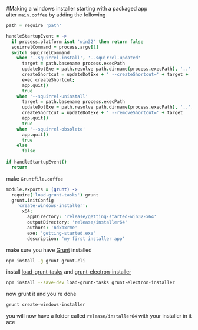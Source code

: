 #Making a windows installer
starting with a packaged app  
alter `main.coffee` by adding the following
```coffeescript
path = require 'path'

handleStartupEvent = ->
  if process.platform isnt 'win32' then return false
  squirrelCommand = process.argv[1]
  switch squirrelCommand
    when '--squirrel-install', '--squirrel-updated'
      target = path.basename process.execPath
      updateDotExe = path.resolve path.dirname(process.execPath), '..', 'update.exe'
      createShortcut = updateDotExe + ' --createShortcut=' + target + ' --shortcut-locations=Desktop,StartMenu'
      exec createShortcut;
      app.quit()
      true
    when '--squirrel-uninstall'
      target = path.basename process.execPath
      updateDotExe = path.resolve path.dirname(process.execPath), '..', 'update.exe'
      createShortcut = updateDotExe + ' --removeShortcut=' + target
      app.quit()
      true
    when '--squirrel-obsolete'
      app.quit()
      true
    else
      false
      
if handleStartupEvent()
  return
```
make `Gruntfile.coffee`
```coffeescript
module.exports = (grunt) ->
  require('load-grunt-tasks') grunt
  grunt.initConfig
    'create-windows-installer':
      x64:
        appDirectory: 'release/getting-started-win32-x64'
        outputDirectory: 'release/installer64'
        authors: 'ndxbxrme'
        exe: 'getting-started.exe'
        description: 'my first installer app'
```
make sure you have [Grunt](http://gruntjs.com/) installed
```bash
npm install -g grunt grunt-cli
```
install [load-grunt-tasks](https://github.com/sindresorhus/load-grunt-tasks) and [grunt-electron-installer](https://www.npmjs.com/package/grunt-electron-installer)
```bash
npm install --save-dev load-grunt-tasks grunt-electron-installer
```
now grunt it and you're done
```bash
grunt create-windows-installer
```
you will now have a folder called `release/installer64` with your installer in it  
ace
